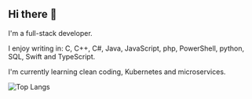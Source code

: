 ## Hi there 👋

I'm a full-stack developer.

I enjoy writing in: C, C++, C#, Java, JavaScript, php, PowerShell, python, SQL, Swift and TypeScript.

I'm currently learning clean coding, Kubernetes and microservices.

![Top Langs](https://github-readme-stats.vercel.app/api/top-langs/?username=mtoo020&layout=compact&hide=css,html)
